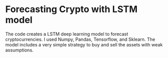 # Forecasting Crypto with LSTM model

The code creates a LSTM deep learning model to forecast cryptocurrencies. I used Numpy, Pandas, Tensorflow, and Sklearn. The model includes a very simple strategy to buy and sell the assets with weak assumptions. 
